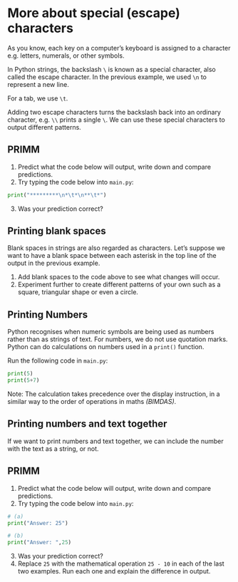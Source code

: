 # More about special (escape) characters  
As you know, each key on a computer’s keyboard is assigned to a character e.g. letters, numerals, or other symbols. 

In Python strings, the backslash ``\`` is known as a special character, also called the escape character. In the previous example, we used ``\n`` to represent a new line. 

For a tab, we use ``\t``.

Adding two escape characters turns the backslash back into an ordinary character, e.g. ``\\`` prints a single ``\``. We can use these special characters to output different patterns. 

## PRIMM
1. Predict what the code below will output, write down and compare predictions.
2. Try typing the code below into ``main.py``:
````python
print("*********\n*\t*\n**\t*")
````
3. Was your prediction correct?


## Printing blank spaces
Blank spaces in strings are also regarded as characters. Let’s suppose we want to have a blank space between each asterisk in the top line of the output in the previous example.

1. Add blank spaces to the code above to see what changes will occur.
2. Experiment further to create different patterns of your own such as a square,
   triangular shape or even a circle.

## Printing Numbers
Python recognises when numeric symbols are being used as numbers rather than as strings of text. For numbers, we do not use quotation marks. 
Python can do calculations on numbers used in a ``print()`` function. 

Run the following code in ``main.py``:
````python
print(5)
print(5+7)
````
Note: The calculation takes precedence over the display instruction, in a 
similar way to the order of operations in maths *(BIMDAS)*.


## Printing numbers and text together
If we want to print numbers and text together, we can include the number with the text as a string, or not.

## PRIMM
1. Predict what the code below will output, write down and compare predictions.
2. Try typing the code below into ``main.py``:
````python
# (a)
print("Answer: 25")

# (b) 
print("Answer: ",25)


````
3. Was your prediction correct?
4. Replace ``25`` with the mathematical operation ``25 - 10`` in each of the last two
   examples. Run each one and explain the difference in output.
